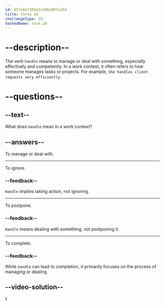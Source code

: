 ```yaml
---
id: 657e0a7303e5cb66e907e26d
title: Tarea 10
challengeType: 19
dashedName: task-10
---
```


# --description--

The verb `handle` means to manage or deal with something, especially effectively and competently. In a work context, it often refers to how someone manages tasks or projects. For example, `She handles client requests very efficiently`.

# --questions--

## --text--

What does `handle` mean in a work context?

## --answers--

To manage or deal with.

---

To ignore.

### --feedback--

`Handle` implies taking action, not ignoring.

---

To postpone.

### --feedback--

`Handle` means dealing with something, not postponing it.

---

To complete.

### --feedback--

While `handle` can lead to completion, it primarily focuses on the process of managing or dealing.

## --video-solution--

1

